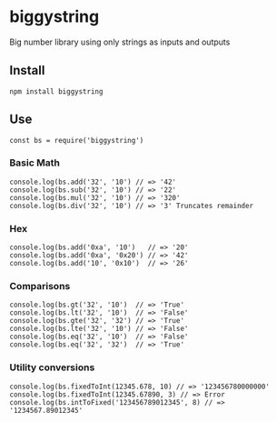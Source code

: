# biggystring

Big number library using only strings as inputs and outputs

## Install

    npm install biggystring

## Use

    const bs = require('biggystring')

### Basic Math

    console.log(bs.add('32', '10') // => '42'
    console.log(bs.sub('32', '10') // => '22'
    console.log(bs.mul('32', '10') // => '320'
    console.log(bs.div('32', '10') // => '3' Truncates remainder

### Hex

    console.log(bs.add('0xa', '10')   // => '20'
    console.log(bs.add('0xa', '0x20') // => '42'
    console.log(bs.add('10', '0x10')  // => '26'

### Comparisons

    console.log(bs.gt('32', '10')  // => 'True'
    console.log(bs.lt('32', '10')  // => 'False'
    console.log(bs.gte('32', '32') // => 'True'
    console.log(bs.lte('32', '10') // => 'False'
    console.log(bs.eq('32', '10')  // => 'False'
    console.log(bs.eq('32', '32')  // => 'True'

### Utility conversions

    console.log(bs.fixedToInt(12345.678, 10) // => '123456780000000'
    console.log(bs.fixedToInt(12345.67890, 3) // => Error
    console.log(bs.intToFixed('123456789012345', 8) // => '1234567.89012345'
